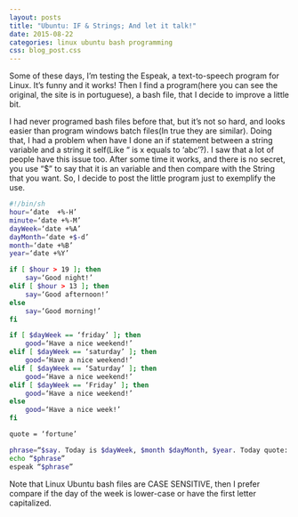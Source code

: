 ```yaml
---
layout: posts
title: "Ubuntu: IF & Strings; And let it talk!"
date: 2015-08-22
categories: linux ubuntu bash programming
css: blog_post.css
---
```


Some of these days, I’m testing the Espeak, a text-to-speech program for Linux. It’s funny and it works! Then I find a program(here you can see the original, the site is in portuguese), a bash file, that I decide to improve a little bit.<!--break-->

I had never programed bash files before that, but it’s not so hard, and looks easier than program windows batch files(In true they are similar). Doing that, I had a problem when have I done an if statement between a string variable and a string it self(Like “ is x equals to ‘abc’?). I saw that a lot of people have this issue too. After some time it works, and there is no secret, you use “$” to say that it is an variable and then compare with the String that you want. So, I decide to post the little program just to exemplify the use.

```bash
#!/bin/sh
hour=‘date  +%-H’
minute=‘date +%-M’
dayWeek=‘date +%A’
dayMonth=‘date +$-d’
month=‘date +%B’
year=‘date +%Y’

if [ $hour > 19 ]; then
	say=‘Good night!’
elif [ $hour > 13 ]; then
	say=‘Good afternoon!’
else
	say=‘Good morning!’
fi

if [ $dayWeek == ‘friday’ ]; then
	good=‘Have a nice weekend!’
elif [ $dayWeek == ‘saturday’ ]; then
	good=‘Have a nice weekend!’
elif [ $dayWeek == ‘Saturday’ ]; then
	good=‘Have a nice weekend!’
elif [ $dayWeek == ‘Friday’ ]; then
	good=‘Have a nice weekend!’
else
	good=‘Have a nice week!’
fi

quote = ‘fortune’

phrase=“$say. Today is $dayWeek, $month $dayMonth, $year. Today quote: $quote.”
echo “$phrase”
espeak “$phrase”
```

Note that Linux Ubuntu bash files are CASE SENSITIVE, then I prefer compare if the day of the week is lower-case or have the first letter capitalized.